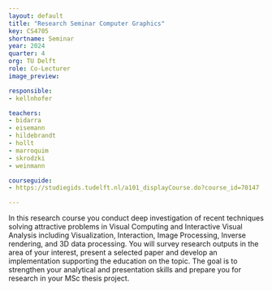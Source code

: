```yaml
---
layout: default
title: "Research Seminar Computer Graphics"
key: CS4705
shortname: Seminar
year: 2024
quarter: 4
org: TU Delft
role: Co-Lecturer
image_preview:

responsible:
- kellnhofer

teachers:
- bidarra
- eisemann
- hildebrandt
- hollt
- marroquim
- skrodzki
- weinmann 

courseguide:
- https://studiegids.tudelft.nl/a101_displayCourse.do?course_id=70147

---
```

In this research course you conduct deep investigation of recent techniques solving attractive problems in Visual Computing and Interactive Visual Analysis including Visualization, Interaction, Image Processing, Inverse rendering, and 3D data processing. You will survey research outputs in the area of your interest, present a selected paper and develop an implementation supporting the education on the topic. The goal is to strengthen your analytical and presentation skills and prepare you for research in your MSc thesis project.